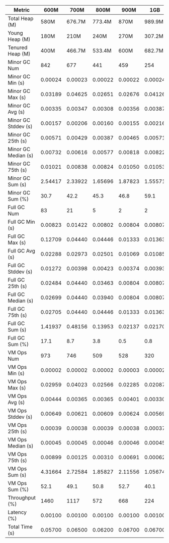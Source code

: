 | Metric | 600M | 700M | 800M | 900M | 1GB | 2GB | 4GB | 8GB |
|------|----|----|----|----|---|---|---|---|
| Total Heap (M) | 580M | 676.7M | 773.4M | 870M | 989.9M | 1998.1M | 4046.1M | 8142.1M |
| Young Heap (M) | 180M | 210M | 240M | 270M | 307.2M | 449.3M | 449.3M | 449.3M |
| Tenured Heap (M) | 400M | 466.7M | 533.4M | 600M | 682.7M | 1548.8M | 3596.8M | 7692.8M |
| Minor GC Num | 842 | 677 | 441 | 459 | 254 | 134 | 115 | 113 |
| Minor GC Min (s) | 0.00024 | 0.00023 | 0.00022 | 0.00022 | 0.00024 | 0.00028 | 0.00039 | 0.00049 |
| Minor GC Max (s) | 0.03189 | 0.04625 | 0.02651 | 0.02676 | 0.04126 | 0.06529 | 0.05263 | 0.11629 |
| Minor GC Avg (s) | 0.00335 | 0.00347 | 0.00308 | 0.00356 | 0.00387 | 0.00574 | 0.00594 | 0.01293 |
| Minor GC Stddev (s) | 0.00157 | 0.00206 | 0.00160 | 0.00155 | 0.00216 | 0.00326 | 0.00318 | 0.00900 |
| Minor GC 25th (s) | 0.00571 | 0.00429 | 0.00387 | 0.00465 | 0.00571 | 0.01087 | 0.00647 | 0.01417 |
| Minor GC Median (s) | 0.00732 | 0.00616 | 0.00577 | 0.00818 | 0.00822 | 0.01159 | 0.01450 | 0.02825 |
| Minor GC 75th (s) | 0.01021 | 0.00838 | 0.00824 | 0.01050 | 0.01053 | 0.01352 | 0.01979 | 0.03841 |
| Minor GC Sum (s) | 2.54417 | 2.33922 | 1.65696 | 1.87823 | 1.55571 | 1.63303 | 1.57834 | 3.81498 |
| Minor GC Sum (%) | 30.7 | 42.2 | 45.3 | 46.8 | 59.1 | 75.9 | 83.4 | 94.0 |
| Full GC Num | 83 | 21 | 5 | 2 | 2 | 2 | 2 | 2 |
| Full GC Min (s) | 0.00823 | 0.01422 | 0.00802 | 0.00804 | 0.00807 | 0.00888 | 0.01249 | 0.01419 |
| Full GC Max (s) | 0.12709 | 0.04440 | 0.04446 | 0.01333 | 0.01363 | 0.01753 | 0.02867 | 0.04304 |
| Full GC Avg (s) | 0.02288 | 0.02973 | 0.02501 | 0.01069 | 0.01085 | 0.01321 | 0.02058 | 0.02861 |
| Full GC Stddev (s) | 0.01272 | 0.00398 | 0.00423 | 0.00374 | 0.00393 | 0.00612 | 0.01144 | 0.02039 |
| Full GC 25th (s) | 0.02484 | 0.04440 | 0.03463 | 0.00804 | 0.00807 | 0.00888 | 0.01249 | 0.01419 |
| Full GC Median (s) | 0.02699 | 0.04440 | 0.03940 | 0.00804 | 0.00807 | 0.00888 | 0.01249 | 0.01419 |
| Full GC 75th (s) | 0.02705 | 0.04440 | 0.04446 | 0.01333 | 0.01363 | 0.01753 | 0.02867 | 0.04304 |
| Full GC Sum (s) | 1.41937 | 0.48156 | 0.13953 | 0.02137 | 0.02170 | 0.02641 | 0.04116 | 0.05723 |
| Full GC Sum (%) | 17.1 | 8.7 | 3.8 | 0.5 | 0.8 | 1.2 | 2.2 | 1.4 |
| VM Ops Num | 973 | 746 | 509 | 528 | 320 | 191 | 178 | 174 |
| VM Ops Min (s) | 0.00002 | 0.00002 | 0.00002 | 0.00003 | 0.00002 | 0.00003 | 0.00001 | 0.00002 |
| VM Ops Max (s) | 0.02959 | 0.04023 | 0.02566 | 0.02285 | 0.02087 | 0.03058 | 0.01972 | 0.01839 |
| VM Ops Avg (s) | 0.00444 | 0.00365 | 0.00365 | 0.00401 | 0.00330 | 0.00258 | 0.00153 | 0.00107 |
| VM Ops Stddev (s) | 0.00649 | 0.00621 | 0.00609 | 0.00624 | 0.00569 | 0.00537 | 0.00385 | 0.00269 |
| VM Ops 25th (s) | 0.00039 | 0.00038 | 0.00039 | 0.00038 | 0.00037 | 0.00036 | 0.00037 | 0.00037 |
| VM Ops Median (s) | 0.00045 | 0.00045 | 0.00046 | 0.00046 | 0.00045 | 0.00044 | 0.00044 | 0.00044 |
| VM Ops 75th (s) | 0.00899 | 0.00125 | 0.00310 | 0.00691 | 0.00062 | 0.00056 | 0.00052 | 0.00053 |
| VM Ops Sum (s) | 4.31664 | 2.72584 | 1.85827 | 2.11556 | 1.05674 | 0.49209 | 0.27238 | 0.18687 |
| VM Ops Sum (%) | 52.1 | 49.1 | 50.8 | 52.7 | 40.1 | 22.9 | 14.4 | 4.6 |
| Throughput (%) | 1460 | 1117 | 572 | 668 | 224 | 55 | 10 | 5 |
| Latency (%) | 0.00100 | 0.00100 | 0.00100 | 0.00100 | 0.00100 | 0.00200 | 0.00300 | 0.00500 |
| Total Time (s) | 0.05700 | 0.06500 | 0.06200 | 0.06700 | 0.06700 | 0.12300 | 0.24600 | 0.45400 |
